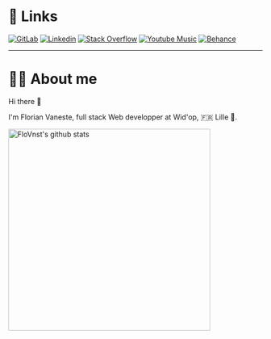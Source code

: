 <!--### Hi there 👋-->

<!--
Here are some ideas to get you started:

- 🔭 I’m currently working on ...
- 🌱 I’m currently learning ...
- 👯 I’m looking to collaborate on ...
- 🤔 I’m looking for help with ...
- 💬 Ask me about ...
- 📫 How to reach me: ...
- 😄 Pronouns: ...
- ⚡ Fun fact: ...
-->

# 🔗 Links

[![GitLab](https://img.shields.io/badge/GitLab-330F63?style=for-the-badge&logo=gitlab&logoColor=white&link=https://gitlab.com/FloVnst)](https://gitlab.com/FloVnst)
[![Linkedin](https://img.shields.io/badge/LinkedIn-0077B5?style=for-the-badge&logo=linkedin&logoColor=white&link=https://www.linkedin.com/in/florian-vaneste/?locale=en_US)](https://www.linkedin.com/in/florian-vaneste/?locale=en_US)
[![Stack Overflow](https://img.shields.io/badge/Stack_Overflow-FE7A16?style=for-the-badge&logo=stack-overflow&logoColor=white&link=https://stackoverflow.com/users/15008929/florian-vaneste)](https://stackoverflow.com/users/15008929/florian-vaneste)
[![Youtube Music](https://img.shields.io/badge/YouTube_Music-FF0000?style=for-the-badge&logo=youtube-music&logoColor=white)](https://music.youtube.com/channel/UC_BBz2EHt10Ilt6lUHmdxVA?feature=share)
[![Behance](https://aleen42.github.io/badges/src/behance.svg)](https://www.behance.net/flovnst)  

---

# 👨‍💻 About me

Hi there 👋

I'm Florian Vaneste, full stack Web developper at Wid'op, 🇫🇷 Lille 🙂.  

<a href="https://github.com/FloVnst"><img alt="FloVnst's github stats" src="https://github-readme-stats.vercel.app/api?username=FloVnst&theme=nord&show_icons=true&hide_border=true" width="400px"><a/>
